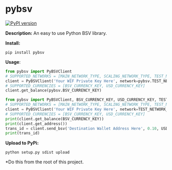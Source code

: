 # pybsv

[![PyPI version](https://badge.fury.io/py/pybsv.svg)](https://badge.fury.io/py/pybsv)

**Description:** An easy to use Python BSV library.

**Install:**
```
pip install pybsv
```

**Usage**:
```python
from pybsv import PyBSVClient
# SUPPORTED_NETWORKS = [MAIN_NETWORK_TYPE, SCALING_NETWORK_TYPE, TEST_NETWORK_TYPE]
client = PyBSVClient('Your WIF Private Key Here', network=pybsv.TEST_NETWORK_TYPE)
# SUPPORTED_CURRENCIES = [BSV_CURRENCY_KEY, USD_CURRENCY_KEY]
client.get_balance(pybsv.BSV_CURRENCY_KEY)

from pybsv import PyBSVClient, BSV_CURRENCY_KEY, USD_CURRENCY_KEY, TEST_NETWORK_TYPE
# SUPPORTED_NETWORKS = [MAIN_NETWORK_TYPE, SCALING_NETWORK_TYPE, TEST_NETWORK_TYPE]
client = PyBSVClient('Your WIF Private Key Here', network=TEST_NETWORK_TYPE)
# SUPPORTED_CURRENCIES = [BSV_CURRENCY_KEY, USD_CURRENCY_KEY]
print(client.get_balance(BSV_CURRENCY_KEY))
print(client.get_address())
trans_id = client.send_bsv('Destination Wallet Address Here', 0.10, USD_CURRENCY_KEY) # Send $0.10 worth of BSV
print(trans_id)
```

**Upload to PyPi:**
```
python setup.py sdist upload
```
*Do this from the root of this project.

